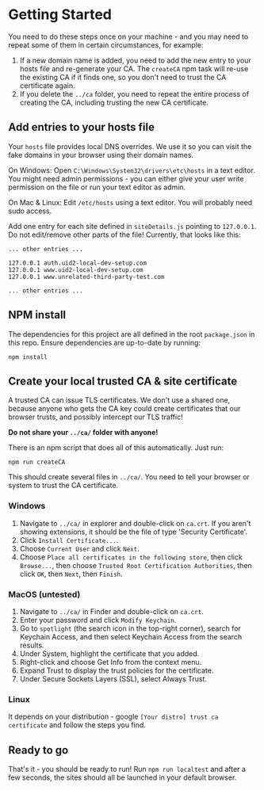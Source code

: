# Getting Started

You need to do these steps once on your machine - and you may need to repeat some of them in certain circumstances, for example:

1. If a new domain name is added, you need to add the new entry to your hosts file and re-generate your CA. The `createCA` npm task will re-use the existing CA if it finds one, so you don't need to trust the CA certificate again.
2. If you delete the `../ca` folder, you need to repeat the entire process of creating the CA, including trusting the new CA certificate.

## Add entries to your hosts file

Your `hosts` file provides local DNS overrides. We use it so you can visit the fake domains in your browser using their domain names.

On Windows:
Open `C:\Windows\System32\drivers\etc\hosts` in a text editor. You might need admin permissions - you can either give your user write permission on the file or run your text editor as admin.

On Mac & Linux:
Edit `/etc/hosts` using a text editor. You will probably need sudo access.

Add one entry for each site defined in `siteDetails.js` pointing to `127.0.0.1`. Do not edit/remove other parts of the file! Currently, that looks like this:

```
... other entries ...

127.0.0.1 auth.uid2-local-dev-setup.com
127.0.0.1 www.uid2-local-dev-setup.com
127.0.0.1 www.unrelated-third-party-test.com

... other entries ...
```

## NPM install

The dependencies for this project are all defined in the root `package.json` in this repo. Ensure dependencies are up-to-date by running:

`npm install`

## Create your local trusted CA & site certificate

A trusted CA can issue TLS certificates. We don't use a shared one, because anyone who gets the CA key could create certificates that our browser trusts, and possibly intercept our TLS traffic!

**Do not share your `../ca/` folder with anyone!**

There is an npm script that does all of this automatically. Just run:

`npm run createCA`

This should create several files in `../ca/`. You need to tell your browser or system to trust the CA certificate.

### Windows

1. Navigate to `../ca/` in explorer and double-click on `ca.crt`. If you aren't showing extensions, it should be the file of type 'Security Certificate'.
2. Click `Install Certificate...`.
3. Choose `Current User` and click `Next`.
4. Choose `Place all certificates in the following store`, then click `Browse...`, then choose `Trusted Root Certification Authorities`, then click `OK`, then `Next`, then `Finish`.

### MacOS (untested)

1. Navigate to `../ca/` in Finder and double-click on `ca.crt`.
2. Enter your password and click `Modify Keychain`.
3. Go to `spotlight` (the search icon in the top-right corner), search for Keychain Access, and then select Keychain Access from the search results.
4. Under System, highlight the certificate that you added.
5. Right-click and choose Get Info from the context menu.
6. Expand Trust to display the trust policies for the certificate.
7. Under Secure Sockets Layers (SSL), select Always Trust.

### Linux

It depends on your distribution - google `[Your distro] trust ca certificate` and follow the steps you find.

## Ready to go

That's it - you should be ready to run! Run `npm run localtest` and after a few seconds, the sites should all be launched in your default browser.
